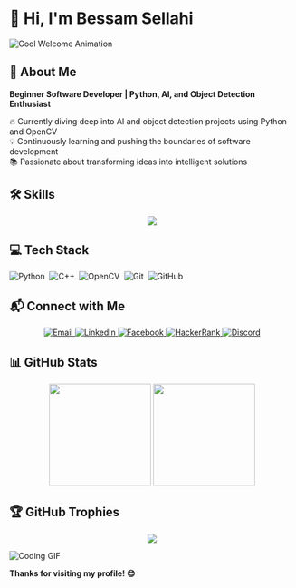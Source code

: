 # 👋 Hi, I'm Bessam Sellahi

![Cool Welcome Animation](https://media.giphy.com/media/13HgwGsXF0aiGY/giphy.gif)

## 🚀 About Me
**Beginner Software Developer | Python, AI, and Object Detection Enthusiast**

🔥 Currently diving deep into AI and object detection projects using Python and OpenCV  
💡 Continuously learning and pushing the boundaries of software development  
📚 Passionate about transforming ideas into intelligent solutions

## 🛠️ Skills

<div align="center">
  <img src="https://skillicons.dev/icons?i=python,cpp,opencv,git,github,vscode" />
</div>

## 💻 Tech Stack
![Python](https://img.shields.io/badge/-Python-05122A?style=flat&logo=python)&nbsp;
![C++](https://img.shields.io/badge/-C++-05122A?style=flat&logo=C%2B%2B&logoColor=00599C)&nbsp;
![OpenCV](https://img.shields.io/badge/-OpenCV-05122A?style=flat&logo=opencv)&nbsp;
![Git](https://img.shields.io/badge/-Git-05122A?style=flat&logo=git)&nbsp;
![GitHub](https://img.shields.io/badge/-GitHub-05122A?style=flat&logo=github)

## 📬 Connect with Me

<div align="center">
  <a href="mailto:bessammselahi@gmail.com" target="_blank">
    <img src="https://img.shields.io/badge/-bessammselahi@gmail.com-05122A?style=flat&logo=gmail" alt="Email">
  </a>
  <a href="https://www.linkedin.com/in/bessam-sellahi-76b3b6316/" target="_blank">
    <img src="https://img.shields.io/badge/-Bessam%20Sellahi-05122A?style=flat&logo=linkedin" alt="LinkedIn">
  </a>
  <a href="https://www.facebook.com/bessamsellahi" target="_blank">
    <img src="https://img.shields.io/badge/-Facebook-05122A?style=flat&logo=facebook" alt="Facebook">
  </a>
  <a href="https://www.hackerrank.com/bessam_sellahi_1" target="_blank">
    <img src="https://img.shields.io/badge/-HackerRank-05122A?style=flat&logo=hackerrank" alt="HackerRank">
  </a>
  <a href="https://discordapp.com/users/bessamsellahi" target="_blank">
    <img src="https://img.shields.io/badge/-Discord-05122A?style=flat&logo=discord" alt="Discord">
  </a>
</div>

## 📊 GitHub Stats

<div align="center">
  <img height="180em" src="https://github-readme-stats.vercel.app/api?username=BessamSellahi&show_icons=true&theme=dracula&include_all_commits=true&count_private=true"/>
  <img height="180em" src="https://github-readme-stats.vercel.app/api/top-langs/?username=BessamSellahi&layout=compact&langs_count=7&theme=dracula"/>
</div>

## 🏆 GitHub Trophies

<div align="center">
  <img src="https://github-profile-trophy.vercel.app/?username=BessamSellahi&theme=radical&no-frame=true&margin-w=15"/>
</div>

![Coding GIF](https://media.giphy.com/media/qgQUggAC3Pfv687qPC/giphy.gif)

**Thanks for visiting my profile! 😊**

